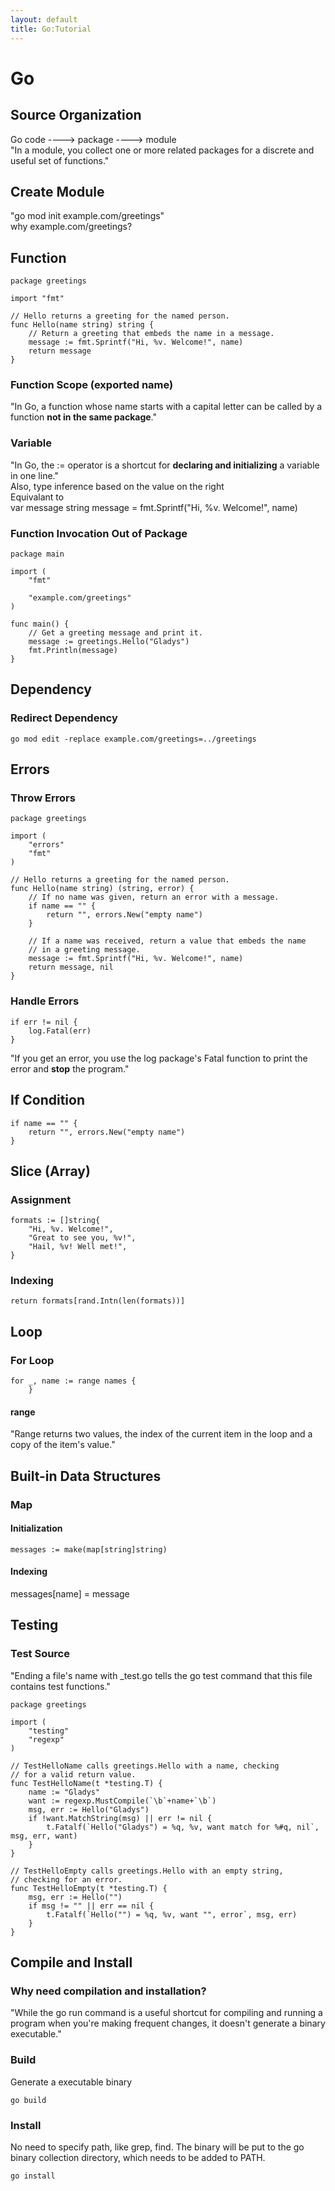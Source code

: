 ```yaml
---
layout: default
title: Go:Tutorial
---
```

# Go
## Source Organization
Go code ----> package ----> module \
"In a module, you collect one or more related packages for a discrete and useful set of functions."
## Create Module
"go mod init example.com/greetings" \
why example.com/greetings?

## Function
```
package greetings

import "fmt"

// Hello returns a greeting for the named person.
func Hello(name string) string {
    // Return a greeting that embeds the name in a message.
    message := fmt.Sprintf("Hi, %v. Welcome!", name)
    return message
}
```
### Function Scope (exported name)
"In Go, a function whose name starts with a capital letter can be called by a function **not in the same package**."

### Variable
"In Go, the := operator is a shortcut for **declaring and initializing** a variable in one line." \
Also, type inference based on the value on the right \
Equivalant to \
var message string
message = fmt.Sprintf("Hi, %v. Welcome!", name)

### Function Invocation Out of Package
```
package main

import (
    "fmt"

    "example.com/greetings"
)

func main() {
    // Get a greeting message and print it.
    message := greetings.Hello("Gladys")
    fmt.Println(message)
}
```

## Dependency
### Redirect Dependency
```
go mod edit -replace example.com/greetings=../greetings
```

## Errors
### Throw Errors
```
package greetings

import (
    "errors"
    "fmt"
)

// Hello returns a greeting for the named person.
func Hello(name string) (string, error) {
    // If no name was given, return an error with a message.
    if name == "" {
        return "", errors.New("empty name")
    }
    
    // If a name was received, return a value that embeds the name
    // in a greeting message.
    message := fmt.Sprintf("Hi, %v. Welcome!", name)
    return message, nil
}
```
### Handle Errors
```
if err != nil {
    log.Fatal(err)
}
```
"If you get an error, you use the log package's Fatal function to print the error and **stop** the program."
## If Condition
```
if name == "" {
    return "", errors.New("empty name")
}
```
## Slice (Array)
### Assignment
```
formats := []string{
    "Hi, %v. Welcome!",
    "Great to see you, %v!",
    "Hail, %v! Well met!",
}
```
### Indexing
```
return formats[rand.Intn(len(formats))]
```

## Loop
### For Loop
```
for _, name := range names {
    }
```
#### range
"Range returns two values, the index of the current item in the loop and a copy of the item's value."
## Built-in Data Structures
### Map
#### Initialization
```
messages := make(map[string]string)
```
#### Indexing
messages[name] = message

## Testing
### Test Source
"Ending a file's name with _test.go tells the go test command that this file contains test functions."
```
package greetings

import (
    "testing"
    "regexp"
)

// TestHelloName calls greetings.Hello with a name, checking
// for a valid return value.
func TestHelloName(t *testing.T) {
    name := "Gladys"
    want := regexp.MustCompile(`\b`+name+`\b`)
    msg, err := Hello("Gladys")
    if !want.MatchString(msg) || err != nil {
        t.Fatalf(`Hello("Gladys") = %q, %v, want match for %#q, nil`, msg, err, want)
    }
}

// TestHelloEmpty calls greetings.Hello with an empty string,
// checking for an error.
func TestHelloEmpty(t *testing.T) {
    msg, err := Hello("")
    if msg != "" || err == nil {
        t.Fatalf(`Hello("") = %q, %v, want "", error`, msg, err)
    }
}
```
## Compile and Install
### Why need compilation and installation?
"While the go run command is a useful shortcut for compiling and running a program when you're making frequent changes, it doesn't generate a binary executable."
### Build
Generate a executable binary
```
go build
```
### Install
No need to specify path, like grep, find. The binary will be put to the go binary collection directory, which needs to be added to PATH.
```
go install
```
